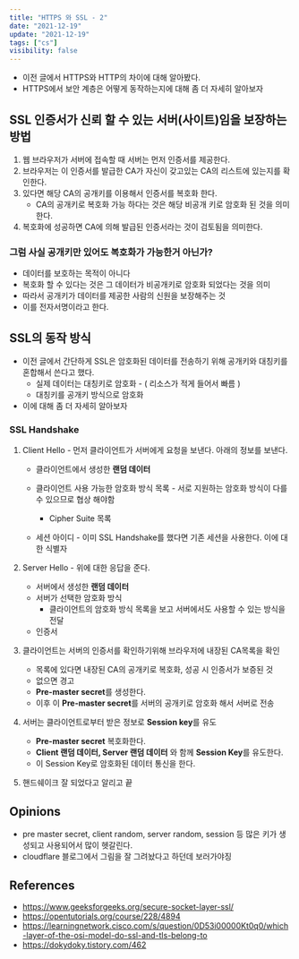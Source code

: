 ```yaml
---
title: "HTTPS 와 SSL - 2"
date: "2021-12-19"
update: "2021-12-19"
tags: ["cs"]
visibility: false
---
```


* 이전 글에서 HTTPS와 HTTP의 차이에 대해 알아봤다.
* HTTPS에서 보안 계층은 어떻게 동작하는지에 대해 좀 더 자세히 알아보자

## SSL 인증서가 신뢰 할 수 있는 서버(사이트)임을 보장하는 방법

1. 웹 브라우저가 서버에 접속할 때 서버는 먼저 인증서를 제공한다.
2. 브라우저는 이 인증서를 발급한 CA가 자신이 갖고있는 CA의 리스트에 있는지를 확인한다.
3. 있다면 해당 CA의 공개키를 이용해서 인증서를 복호화 한다.
   * CA의 공개키로 복호화 가능 하다는 것은 해당 비공개 키로 암호화 된 것을 의미한다.
4. 복호화에 성공하면 CA에 의해 발급된 인증서라는 것이 검토됨을 의미한다.

### 그럼 사실 공개키만 있어도 복호화가 가능한거 아닌가?

* 데이터를 보호하는 목적이 아니다 
* 복호화 할 수 있다는 것은 그 데이터가 비공개키로 암호화 되었다는 것을 의미
* 따라서 공개키가 데이터를 제공한 사람의 신원을 보장해주는 것
* 이를 전자서명이라고 한다.

## SSL의 동작 방식

* 이전 글에서 간단하게 SSL은 암호화된 데이터를 전송하기 위해 공개키와 대칭키를 혼합해서 쓴다고 했다.
  * 실제 데이터는 대칭키로 암호화 - ( 리소스가 적게 들어서 빠름 )
  * 대칭키를 공개키 방식으로 암호화
* 이에 대해 좀 더 자세히 알아보자

### SSL Handshake

1. Client Hello - 먼저 클라이언트가 서버에게 요청을 보낸다. 아래의 정보를 보낸다. 

   * 클라이언트에서 생성한 **랜덤 데이터**

   * 클라이언트 사용 가능한 암호화 방식 목록 - 서로 지원하는 암호화 방식이 다를 수 있으므로 협상 해야함
     * Cipher Suite 목록

   * 세션 아이디 - 이미 SSL Handshake를 했다면 기존 세션을 사용한다. 이에 대한 식별자

2. Server Hello - 위에 대한 응답을 준다.

   * 서버에서 생성한 **랜덤 데이터**
   * 서버가 선택한 암호화 방식
     * 클라이언트의 암호화 방식 목록을 보고 서버에서도 사용할 수 있는 방식을 전달
   * 인증서

3. 클라이언트는 서버의 인증서를 확인하기위해 브라우저에 내장된 CA목록을 확인

   * 목록에 있다면 내장된 CA의 공개키로 복호화, 성공 시 인증서가 보증된 것
   * 없으면 경고
   * **Pre-master secret**를 생성한다.
   * 이후 이 **Pre-master secret**를  서버의 공개키로 암호화 해서 서버로 전송

4. 서버는 클라이언트로부터 받은 정보로 **Session key**를 유도

   *  **Pre-master secret** 복호화한다.
   * **Client 랜덤 데이터, Server 랜덤 데이터** 와 함께 **Session Key**를 유도한다.
   * 이 Session Key로 암호화된 데이터 통신을 한다.

5. 핸드쉐이크 잘 되었다고 알리고 끝

## Opinions

* pre master secret, client random, server random, session 등 많은 키가 생성되고 사용되어서 많이 헷갈린다.
* cloudflare 블로그에서 그림을 잘 그려놨다고 하던데 보러가야징







## References

- https://www.geeksforgeeks.org/secure-socket-layer-ssl/
- https://opentutorials.org/course/228/4894
- https://learningnetwork.cisco.com/s/question/0D53i00000Kt0q0/which-layer-of-the-osi-model-do-ssl-and-tls-belong-to
- https://dokydoky.tistory.com/462
